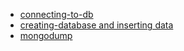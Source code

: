 - [connecting-to-db](task-001-connecting-to-db)
- [creating-database and inserting data](task-002-creating-db-inserting-data)
- [mongodump](task-003-mongodump)